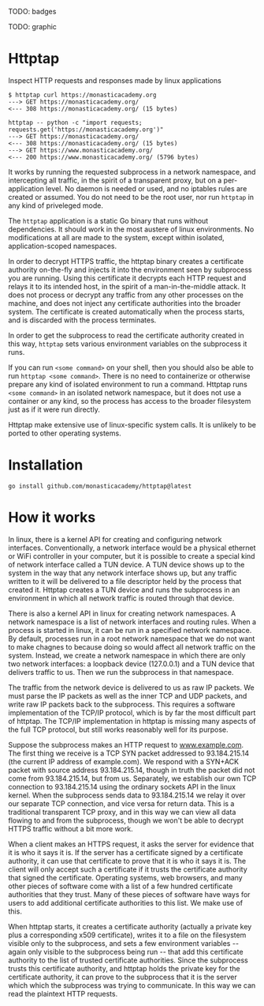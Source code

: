 TODO: badges

TODO: graphic

# Httptap

Inspect HTTP requests and responses made by linux applications

```shell
$ httptap curl https://monasticacademy.org
---> GET https://monasticacademy.org/
<--- 308 https://monasticacademy.org/ (15 bytes)
```

```shell
httptap -- python -c "import requests; requests.get('https://monasticacademy.org')"
---> GET https://monasticacademy.org/
<--- 308 https://monasticacademy.org/ (15 bytes)
---> GET https://www.monasticacademy.org/
<--- 200 https://www.monasticacademy.org/ (5796 bytes)
```

It works by running the requested subprocess in a network namespace, and intercepting all traffic, in the spirit of a transparent proxy, but on a per-application level. No daemon is needed or used, and no iptables rules are created or assumed. You do not need to be the root user, nor run `httptap` in any kind of priveleged mode.

The `httptap` application is a static Go binary that runs without dependencies. It should work in the most austere of linux environments. No modifications at all are made to the system, except within isolated, application-scoped namespaces.

In order to decrypt HTTPS traffic, the httptap binary creates a certificate authority on-the-fly and injects it into the environment seen by subprocess you are running. Using this certificate it decrypts each HTTP request and relays it to its intended host, in the spirit of a man-in-the-middle attack. It does not process or decrypt any traffic from any other processes on the machine, and does not inject any certificate authorities into the broader system. The certificate is created automatically when the process starts, and is discarded with the process terminates.

In order to get the subprocess to read the certificate authority created in this way, `httptap` sets various environment variables on the subprocess it runs.

If you can run `<some command>` on your shell, then you should also be able to run `httptap <some command>`. There is no need to containerize or otherwise prepare any kind of isolated environment to run a command. Httptap runs `<some command>` in an isolated network namespace, but it does not use a container or any kind, so the process has access to the broader filesystem just as if it were run directly.

Httptap make extensive use of linux-specific system calls. It is unlikely to be ported to other operating systems.

# Installation

```shell
go install github.com/monasticacademy/httptap@latest
```

# How it works

In linux, there is a kernel API for creating and configuring network interfaces. Conventionally, a network interface would be a physical ethernet or WiFi controller in your computer, but it is possible to create a special kind of network interface called a TUN device. A TUN device shows up to the system in the way that any network interface shows up, but any traffic written to it will be delivered to a file descriptor held by the process that created it. Httptap creates a TUN device and runs the subprocess in an environment in which all network traffic is routed through that device.

There is also a kernel API in linux for creating network namespaces. A network namespace is a list of network interfaces and routing rules. When a process is started in linux, it can be run in a specified network namespace. By default, processes run in a root network namespace that we do not want to make chagnes to because doing so would affect all network traffic on the system. Instead, we create a network namespace in which there are only two network interfaces: a loopback device (127.0.0.1) and a TUN device that delivers traffic to us. Then we run the subprocess in that namespace.

The traffic from the network device is delivered to us as raw IP packets. We must parse the IP packets as well as the inner TCP and UDP packets, and write raw IP packets back to the subprocess. This requires a software implementation of the TCP/IP protocol, which is by far the most difficult part of httptap. The TCP/IP implementation in httptap is missing many aspects of the full TCP protocol, but still works reasonably well for its purpose.

Suppose the subprocess makes an HTTP request to www.example.com. The first thing we receive is a TCP SYN packet addressed to 93.184.215.14 (the current IP address of example.com). We respond with a SYN+ACK packet with source address 93.184.215.14, though in truth the packet did not come from 93.184.215.14, but from us. Separately, we establish our own TCP connection to 93.184.215.14 using the ordinary sockets API in the linux kernel. When the subprocess sends data to 93.184.215.14 we relay it over our separate TCP connection, and vice versa for return data. This is a traditional transparent TCP proxy, and in this way we can view all data flowing to and from the subprocess, though we won't be able to decrypt HTTPS traffic without a bit more work.

When a client makes an HTTPS request, it asks the server for evidence that it is who it says it is. If the server has a certificate signed by a certificate authority, it can use that certificate to prove that it is who it says it is. The client will only accept such a certificate if it trusts the certificate authority that signed the certificate. Operating systems, web browsers, and many other pieces of software come with a list of a few hundred certificate authorities that they trust. Many of these pieces of software have ways for users to add additional certificate authorities to this list. We make use of this.

When httptap starts, it creates a certificate authority (actually a private key plus a corresponding x509 certificate), writes it to a file on the filesystem visible only to the subprocess, and sets a few environment variables -- again only visible to the subprocess being run -- that add this certificate authority to the list of trusted certificate authorities. Since the subprocess trusts this certificate authority, and httptap holds the private key for the certificate authority, it can prove to the subprocess that it is the server which which the subprocess was trying to communicate. In this way we can read the plaintext HTTP requests.
